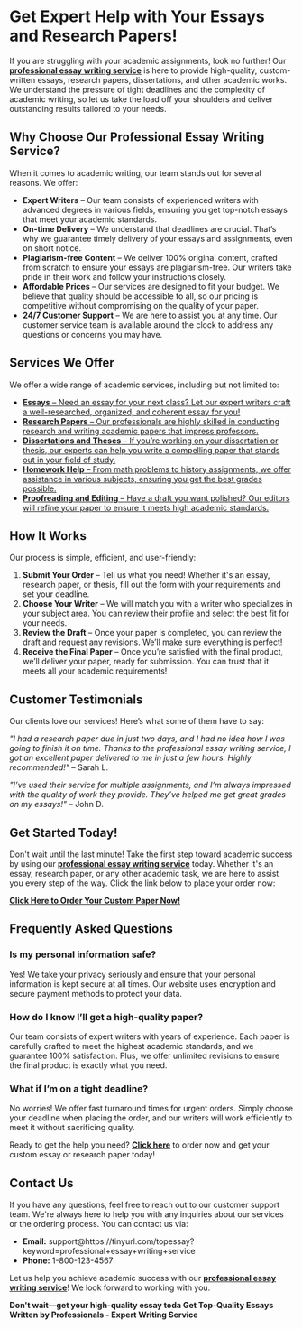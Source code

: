 <h1>Get Expert Help with Your Essays and Research Papers!</h1>

<p>If you are struggling with your academic assignments, look no further! Our <a href="https://tinyurl.com/topessay?keyword=professional+essay+writing+service" target="_blank"><strong>professional essay writing service</strong></a> is here to provide high-quality, custom-written essays, research papers, dissertations, and other academic works. We understand the pressure of tight deadlines and the complexity of academic writing, so let us take the load off your shoulders and deliver outstanding results tailored to your needs.</p>

<h2>Why Choose Our Professional Essay Writing Service?</h2>

<p>When it comes to academic writing, our team stands out for several reasons. We offer:</p>

<ul>
  <li><strong>Expert Writers</strong> – Our team consists of experienced writers with advanced degrees in various fields, ensuring you get top-notch essays that meet your academic standards.</li>
  <li><strong>On-time Delivery</strong> – We understand that deadlines are crucial. That’s why we guarantee timely delivery of your essays and assignments, even on short notice.</li>
  <li><strong>Plagiarism-free Content</strong> – We deliver 100% original content, crafted from scratch to ensure your essays are plagiarism-free. Our writers take pride in their work and follow your instructions closely.</li>
  <li><strong>Affordable Prices</strong> – Our services are designed to fit your budget. We believe that quality should be accessible to all, so our pricing is competitive without compromising on the quality of your paper.</li>
  <li><strong>24/7 Customer Support</strong> – We are here to assist you at any time. Our customer service team is available around the clock to address any questions or concerns you may have.</li>
</ul>

<h2>Services We Offer</h2>

<p>We offer a wide range of academic services, including but not limited to:</p>

<ul>
  <li><a href="https://tinyurl.com/topessay?keyword=professional+essay+writing+service" target="_blank"><strong>Essays</strong> – Need an essay for your next class? Let our expert writers craft a well-researched, organized, and coherent essay for you!</a></li>
  <li><a href="https://tinyurl.com/topessay?keyword=professional+essay+writing+service" target="_blank"><strong>Research Papers</strong> – Our professionals are highly skilled in conducting research and writing academic papers that impress professors.</a></li>
  <li><a href="https://tinyurl.com/topessay?keyword=professional+essay+writing+service" target="_blank"><strong>Dissertations and Theses</strong> – If you’re working on your dissertation or thesis, our experts can help you write a compelling paper that stands out in your field of study.</a></li>
  <li><a href="https://tinyurl.com/topessay?keyword=professional+essay+writing+service" target="_blank"><strong>Homework Help</strong> – From math problems to history assignments, we offer assistance in various subjects, ensuring you get the best grades possible.</a></li>
  <li><a href="https://tinyurl.com/topessay?keyword=professional+essay+writing+service" target="_blank"><strong>Proofreading and Editing</strong> – Have a draft you want polished? Our editors will refine your paper to ensure it meets high academic standards.</a></li>
</ul>

<h2>How It Works</h2>

<p>Our process is simple, efficient, and user-friendly:</p>

<ol>
  <li><strong>Submit Your Order</strong> – Tell us what you need! Whether it's an essay, research paper, or thesis, fill out the form with your requirements and set your deadline.</li>
  <li><strong>Choose Your Writer</strong> – We will match you with a writer who specializes in your subject area. You can review their profile and select the best fit for your needs.</li>
  <li><strong>Review the Draft</strong> – Once your paper is completed, you can review the draft and request any revisions. We’ll make sure everything is perfect!</li>
  <li><strong>Receive the Final Paper</strong> – Once you’re satisfied with the final product, we’ll deliver your paper, ready for submission. You can trust that it meets all your academic requirements!</li>
</ol>

<h2>Customer Testimonials</h2>

<p>Our clients love our services! Here’s what some of them have to say:</p>

<p><em>"I had a research paper due in just two days, and I had no idea how I was going to finish it on time. Thanks to the professional essay writing service, I got an excellent paper delivered to me in just a few hours. Highly recommended!"</em> – Sarah L.</p>

<p><em>"I’ve used their service for multiple assignments, and I’m always impressed with the quality of work they provide. They’ve helped me get great grades on my essays!"</em> – John D.</p>

<h2>Get Started Today!</h2>

<p>Don't wait until the last minute! Take the first step toward academic success by using our <a href="https://tinyurl.com/topessay?keyword=professional+essay+writing+service" target="_blank"><strong>professional essay writing service</strong></a> today. Whether it's an essay, research paper, or any other academic task, we are here to assist you every step of the way. Click the link below to place your order now:</p>

<p><a href="https://tinyurl.com/topessay?keyword=professional+essay+writing+service" target="_blank"><strong>Click Here to Order Your Custom Paper Now!</strong></a></p>

<h2>Frequently Asked Questions</h2>

<h3>Is my personal information safe?</h3>
<p>Yes! We take your privacy seriously and ensure that your personal information is kept secure at all times. Our website uses encryption and secure payment methods to protect your data.</p>

<h3>How do I know I’ll get a high-quality paper?</h3>
<p>Our team consists of expert writers with years of experience. Each paper is carefully crafted to meet the highest academic standards, and we guarantee 100% satisfaction. Plus, we offer unlimited revisions to ensure the final product is exactly what you need.</p>

<h3>What if I’m on a tight deadline?</h3>
<p>No worries! We offer fast turnaround times for urgent orders. Simply choose your deadline when placing the order, and our writers will work efficiently to meet it without sacrificing quality.</p>

<p>Ready to get the help you need? <a href="https://tinyurl.com/topessay?keyword=professional+essay+writing+service" target="_blank"><strong>Click here</strong></a> to order now and get your custom essay or research paper today!</p>

<h2>Contact Us</h2>

<p>If you have any questions, feel free to reach out to our customer support team. We're always here to help you with any inquiries about our services or the ordering process. You can contact us via:</p>

<ul>
  <li><strong>Email:</strong> support@https://tinyurl.com/topessay?keyword=professional+essay+writing+service</li>
  <li><strong>Phone:</strong> 1-800-123-4567</li>
</ul>

<p>Let us help you achieve academic success with our <a href="https://tinyurl.com/topessay?keyword=professional+essay+writing+service" target="_blank"><strong>professional essay writing service</strong></a>! We look forward to working with you.</p>

<p><strong>Don't wait—get your high-quality essay toda
Get Top-Quality Essays Written by Professionals - Expert Writing Service
